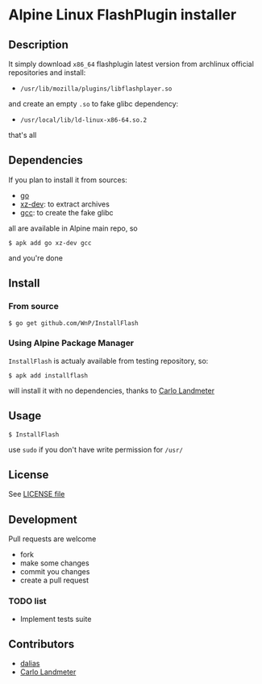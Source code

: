 # Alpine Linux FlashPlugin installer

## Description

It simply download `x86_64` flashplugin latest version from archlinux official repositories and install:

- `/usr/lib/mozilla/plugins/libflashplayer.so`

and create an empty `.so` to fake glibc dependency:

- `/usr/local/lib/ld-linux-x86-64.so.2`

that's all

## Dependencies

If you plan to install it from sources:

- [go](https://golang.org/)
- [xz-dev](http://tukaani.org/xz/): to extract archives
- [gcc](https://gcc.gnu.org/): to create the fake glibc

all are available in Alpine main repo, so

```
$ apk add go xz-dev gcc
```

and you're done

## Install

### From source

```
$ go get github.com/WnP/InstallFlash
```

### Using Alpine Package Manager

`InstallFlash` is actualy available from testing repository, so:

```
$ apk add installflash
```

will install it with no dependencies, thanks to [Carlo Landmeter](https://github.com/clandmeter)

## Usage

```
$ InstallFlash
```

use `sudo` if you don't have write permission for `/usr/`

## License

See [LICENSE file](https://github.com/WnP/InstallFlash/blob/master/LICENSE)

## Development

Pull requests are welcome

- fork
- make some changes
- commit you changes
- create a pull request

### TODO list

- Implement tests suite

## Contributors

- [dalias](http://www.musl-libc.org/)
- [Carlo Landmeter](https://github.com/clandmeter)
